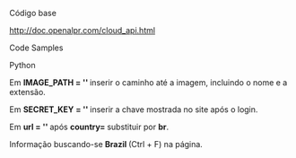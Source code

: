 Código base

http://doc.openalpr.com/cloud_api.html

Code Samples

Python

<p> Em <b> IMAGE_PATH = '' </b> inserir o caminho até a imagem, incluindo o nome e a extensão. </p>

<p> Em <b> SECRET_KEY = '' </b> inserir a chave mostrada no site após o login. </p>

<p> Em <b> url = '' </b> após <b> country= </b> substituir por <b>br</b>.</p>

<p> Informação buscando-se <b> Brazil </b> (Ctrl + F) na página.

